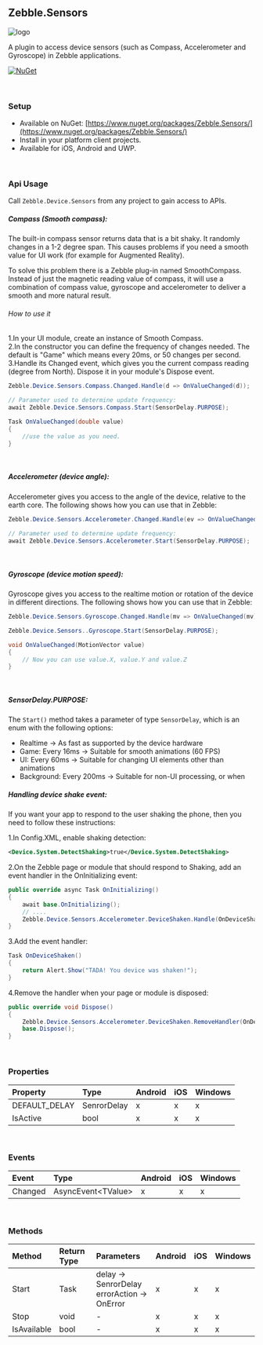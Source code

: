 ﻿[logo]: https://raw.githubusercontent.com/Geeksltd/Zebble.Sensors/master/icon.png "Zebble.Sensors"


## Zebble.Sensors

![logo]

A plugin to access device sensors (such as Compass, Accelerometer and Gyroscope) in Zebble applications.


[![NuGet](https://img.shields.io/nuget/v/Zebble.Sensors.svg?label=NuGet)](https://www.nuget.org/packages/Zebble.Sensors/)


<br>


### Setup
* Available on NuGet: [https://www.nuget.org/packages/Zebble.Sensors/](https://www.nuget.org/packages/Zebble.Sensors/)
* Install in your platform client projects.
* Available for iOS, Android and UWP.
<br>


### Api Usage

Call `Zebble.Device.Sensors` from any project to gain access to APIs.

##### Compass (Smooth compass):
The built-in compass sensor returns data that is a bit shaky. It randomly changes in a 1-2 degree span. This causes problems if you need a smooth value for UI work (for example for Augmented Reality).

To solve this problem there is a Zebble plug-in named SmoothCompass. Instead of just the magnetic reading value of compass, it will use a combination of compass value, gyroscope and accelerometer to deliver a smooth and more natural result.
###### How to use it
1.In your UI module, create an instance of Smooth Compass.
<br>
2.In the constructor you can define the frequency of changes needed. The default is "Game" which means every 20ms, or 50 changes per second.
<br>
3.Handle its Changed event, which gives you the current compass reading (degree from North).
Dispose it in your module's Dispose event.
```csharp
Zebble.Device.Sensors.Compass.Changed.Handle(d => OnValueChanged(d));
            
// Parameter used to determine update frequency:
await Zebble.Device.Sensors.Compass.Start(SensorDelay.PURPOSE);
```
```csharp
Task OnValueChanged(double value)
{
    //use the value as you need.
}
```
<br>

##### Accelerometer (device angle):
Accelerometer gives you access to the angle of the device, relative to the earth core.
The following shows how you can use that in Zebble:
```csharp
Zebble.Device.Sensors.Accelerometer.Changed.Handle(ev => OnValueChanged(ev));
   
// Parameter used to determine update frequency:
await Zebble.Device.Sensors.Accelerometer.Start(SensorDelay.PURPOSE); 
```
<br>

##### Gyroscope (device motion speed):
Gyroscope gives you access to the realtime motion or rotation of the device in different directions.
The following shows how you can use that in Zebble:
```csharp
Zebble.Device.Sensors.Gyroscope.Changed.Handle(mv => OnValueChanged(mv));

Zebble.Device.Sensors..Gyroscope.Start(SensorDelay.PURPOSE);
```
```csharp
void OnValueChanged(MotionVector value)
{
    // Now you can use value.X, value.Y and value.Z
}
```
<br>

##### SensorDelay.PURPOSE:

The `Start()` method takes a parameter of type `SensorDelay`, which is an enum with the following options:

* Realtime -> As fast as supported by the device hardware
* Game: Every 16ms -> Suitable for smooth animations (60 FPS)
* UI: Every 60ms -> Suitable for changing UI elements other than animations
* Background: Every 200ms -> Suitable for non-UI processing, or when

##### Handling device shake event:
If you want your app to respond to the user shaking the phone, then you need to follow these instructions:

1.In Config.XML, enable shaking detection:
```xml
<Device.System.DetectShaking>true</Device.System.DetectShaking>
```
2.On the Zebble page or module that should respond to Shaking, add an event handler in the OnInitializing event:
```csharp
public override async Task OnInitializing()
{
    await base.OnInitializing();
    // ....
    Zebble.Device.Sensors.Accelerometer.DeviceShaken.Handle(OnDeviceShaken);        
}
```
3.Add the event handler:
```csharp
Task OnDeviceShaken()
{
    return Alert.Show("TADA! You device was shaken!");
}
```
4.Remove the handler when your page or module is disposed:
```csharp
public override void Dispose()
{
    Zebble.Device.Sensors.Accelerometer.DeviceShaken.RemoveHandler(OnDeviceShaken);
    base.Dispose();
}
```
<br>


### Properties
| Property     | Type         | Android | iOS | Windows |
| :----------- | :----------- | :------ | :-- | :------ |
| DEFAULT_DELAY           | SenrorDelay          | x       | x   | x       |
| IsActive           | bool          | x       | x   | x       |

<br>


### Events
| Event             | Type                                          | Android | iOS | Windows |
| :-----------      | :-----------                                  | :------ | :-- | :------ |
| Changed            | AsyncEvent<TValue&gt;    | x       | x   | x       |


<br>


### Methods
| Method       | Return Type  | Parameters                          | Android | iOS | Windows |
| :----------- | :----------- | :-----------                        | :------ | :-- | :------ |
| Start         | Task| delay -> SenrorDelay<br> errorAction -> OnError| x       | x   | x       |
| Stop         | void| - | x       | x   | x       |
| IsAvailable         | bool| -| x       | x   | x       |
